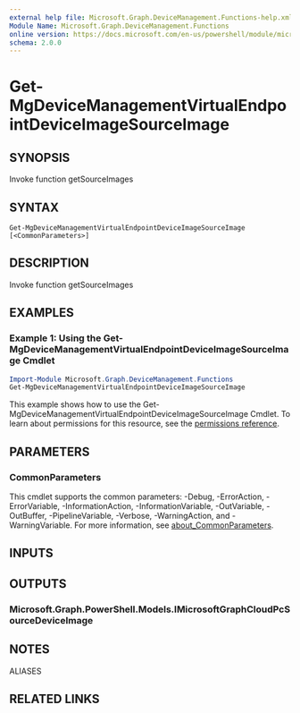 ```yaml
---
external help file: Microsoft.Graph.DeviceManagement.Functions-help.xml
Module Name: Microsoft.Graph.DeviceManagement.Functions
online version: https://docs.microsoft.com/en-us/powershell/module/microsoft.graph.devicemanagement.functions/get-mgdevicemanagementvirtualendpointdeviceimagesourceimage
schema: 2.0.0
---
```


# Get-MgDeviceManagementVirtualEndpointDeviceImageSourceImage

## SYNOPSIS
Invoke function getSourceImages

## SYNTAX

```
Get-MgDeviceManagementVirtualEndpointDeviceImageSourceImage [<CommonParameters>]
```

## DESCRIPTION
Invoke function getSourceImages

## EXAMPLES

### Example 1: Using the Get-MgDeviceManagementVirtualEndpointDeviceImageSourceImage Cmdlet
```powershell
Import-Module Microsoft.Graph.DeviceManagement.Functions
Get-MgDeviceManagementVirtualEndpointDeviceImageSourceImage
```

This example shows how to use the Get-MgDeviceManagementVirtualEndpointDeviceImageSourceImage Cmdlet.
To learn about permissions for this resource, see the [permissions reference](/graph/permissions-reference).

## PARAMETERS

### CommonParameters
This cmdlet supports the common parameters: -Debug, -ErrorAction, -ErrorVariable, -InformationAction, -InformationVariable, -OutVariable, -OutBuffer, -PipelineVariable, -Verbose, -WarningAction, and -WarningVariable. For more information, see [about_CommonParameters](http://go.microsoft.com/fwlink/?LinkID=113216).

## INPUTS

## OUTPUTS

### Microsoft.Graph.PowerShell.Models.IMicrosoftGraphCloudPcSourceDeviceImage
## NOTES

ALIASES

## RELATED LINKS
